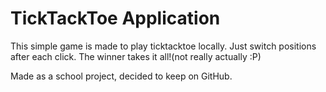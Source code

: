 # TickTackToe Application

This simple game is made to play ticktacktoe locally.
Just switch positions after each click. 
The winner takes it all!(not really actually :P)

Made as a school project, decided to keep on GitHub. 